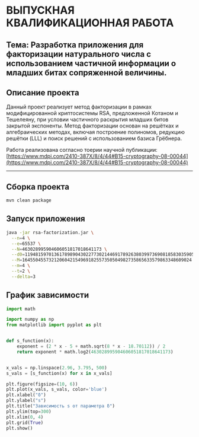 # ВЫПУСКНАЯ КВАЛИФИКАЦИОННАЯ РАБОТА

## Тема: **Разработка приложения для факторизации натурального числа с использованием частичной информации о младших битах сопряженной величины.**

## Описание проекта

Данный проект реализует метод факторизации в рамках модифицированной криптосистемы RSA, предложенной Котаном и Тешелеяну, при условии частичного раскрытия младших битов закрытой экспоненты.
Метод факторизации основан на решётках и алгебраических методах, включая построение полиномов, редукцию решётки (LLL) и поиск решений с использованием базиса Грёбнера.

Работа реализована согласно тоерии научной публикации:  
[https://www.mdpi.com/2410-387X/8/4/44#B15-cryptography-08-00044](https://www.mdpi.com/2410-387X/8/4/44#B15-cryptography-08-00044)

---

## Сборка проекта

```bash
mvn clean package
```

## Запуск приложения

```bash
java -jar rsa-factorization.jar \
  --n=4 \
  --e=65537 \
  --N=463028995904606051817018641173 \
  --d0=1194815970136178989043022773021446917892638039973690818583035905 \
  --M=1645504557321206042154969182557350504982735865633579863348609024 \
  --m=4 \
  --t=2 \
  --delta=3
```

## График зависимости

```python
import math

import numpy as np
from matplotlib import pyplot as plt


def s_function(x):
    exponent = (2 * x - 5 + math.sqrt(8 * x - 18.70112)) / 2
    return exponent * math.log2(463028995904606051817018641173)


x_vals = np.linspace(2.96, 3.795, 500)
s_vals = [s_function(x) for x in x_vals]

plt.figure(figsize=(10, 6))
plt.plot(x_vals, s_vals, color='blue')
plt.xlabel("δ")
plt.ylabel("s")
plt.title("Зависимость s от параметра δ")
plt.ylim(top=300)
plt.xlim(0, 4)
plt.grid(True)
plt.show()
```
